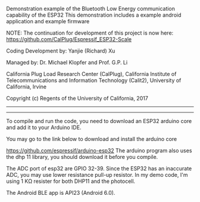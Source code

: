Demonstration example of the Bluetooth Low Energy communication capability of the ESP32
This demonstration includes a example android application and example firmware 

NOTE:  The continuation for development of this project is now here: https://github.com/CalPlug/Espressif_ESP32-Scale

Coding Development by: Yanjie (Richard) Xu

Managed by: Dr. Michael Klopfer and Prof. G.P. Li

California Plug Load Research Center (CalPlug), California Institute of Telecommunications and Information Technology (Calit2), University of California, Irvine

Copyright (c) Regents of the University of California, 2017

***************************************************************************
***************************************************************************

To compile and run the code, you need to download an ESP32 arduino core and add it to your Arduino IDE.

You may go to the link below to download and install the arduino core

https://github.com/espressif/arduino-esp32
The arduino program also uses the dhp 11 library, you should download it before you compile.

The ADC port of esp32 are GPIO 32-39.
Since the ESP32 has an inaccurate ADC, you may use lower resistance pull-up resistor. In my demo code, I'm using 1 KΩ resister for both DHP11 and the photocell.

The Android BLE app is API23 (Android 6.0).

